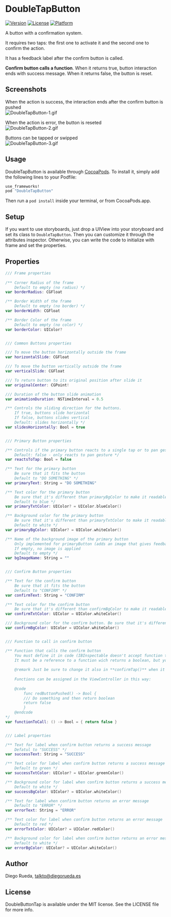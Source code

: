 # DoubleTapButton

[![Version](https://img.shields.io/cocoapods/v/DoubleTapButton.svg?style=flat)](http://cocoapods.org/pods/DoubleTapButton)
[![License](https://img.shields.io/cocoapods/l/DoubleTapButton.svg?style=flat)](http://cocoapods.org/pods/DoubleTapButton)
[![Platform](https://img.shields.io/cocoapods/p/DoubleTapButton.svg?style=flat)](http://cocoapods.org/pods/DoubleTapButton)

A button with a confirmation system.

It requires two taps: the first one to activate it and the second one to confirm the action.

It has a feedback label after the confirm button is called. 

**Confirm button calls a function**. When it returns true, button interaction ends with success message. When it returns false, the button is reset.

## Screenshots

When the action is success, the interaction ends after the confirm button is pushed <br />
![DoubleTapButton-1.gif](http://diegorueda.es/code/assets/images/iOSComponents/DoubleTapButton-1.gif)

When the action is error, the button is reseted <br />
![DoubleTapButton-2.gif](http://diegorueda.es/code/assets/images/iOSComponents/DoubleTapButton-2.gif)

Buttons can be tapped or swipped <br />
![DoubleTapButton-3.gif](http://diegorueda.es/code/assets/images/iOSComponents/DoubleTapButton-3.gif)

## Usage

DoubleTapButton is available through [CocoaPods](http://cocoapods.org). To install it, simply add the following lines to your Podfile:

```ruby
use_frameworks!
pod "DoubleTapButton"
```

Then run a `pod install` inside your terminal, or from CocoaPods.app.

## Setup

If you want to use storyboards, just drop a UIView into your storyboard and set its class to `DoubleTapButton`. Then you can customize it through the attributes inspector. 
Otherwise, you can write the code to initialize with frame and set the properties.

## Properties
```swift
/// Frame properties
    
/** Corner Radius of the frame
    Default to empty (no radius) */
var borderRadius: CGFloat 

/** Border Width of the frame
    Default to empty (no border) */
var borderWidth: CGFloat 

/** Border Color of the frame
    Default to empty (no color) */
var borderColor: UIColor?


/// Common Buttons properties

/// To move the button horizontally outside the frame
var horizontalSlide: CGFloat

/// To move the button vertically outside the frame
var verticalSlide: CGFloat

/// To return button to its original position after slide it
var originalCenter: CGPoint!

/// Duration of the button slide animation
var animationDuration: NSTimeInterval = 0.5

/** Controls the sliding direction for the buttons. 
    If true, buttons slide horizontal
    If false, buttons slides vertical 
    Default: slides horizontally */
var slidesHorizontally: Bool = true


/// Primary Button properties

/** Controls if the primary button reacts to a single tap or to pan gesture
    Default: false - only reacts to pan gesture */
var reactsToTap: Bool = false

/** Text for the primary button 
    Be sure that it fits the button 
    Default to "DO SOMETHING" */
var primaryText: String = "DO SOMETHING"

/** Text color for the primary button 
    Be sure that it's different than primaryBgColor to make it readable
    Default to blue */
var primaryTxtColor: UIColor? = UIColor.blueColor()

/** Background color for the primary button
    Be sure that it's different than primaryTxtColor to make it readable
    Default to white */
var primaryBgColor: UIColor? = UIColor.whiteColor()

/** Name of the background image of the primary button
    Only implemented for primaryButton (adds an image that gives feedback to user that is draggable)
    If empty, no image is applied
    Default to empty */
var bgImageName: String = ""


/// Confirm Button properties

/** Text for the confirm button
    Be sure that it fits the button
    Default to "CONFIRM" */
var confirmText: String = "CONFIRM"

/** Text color for the confirm button
    Be sure that it's different than confirmBgColor to make it readable */
var confirmTxtColor: UIColor = UIColor.whiteColor()

/// Background color for the confirm button. Be sure that it's different than confirmTxtColor to make it readable
var confirmBgColor: UIColor = UIColor.whiteColor()


/// Function to call in confirm button

/** Function that calls the confirm button
    You must define it in code (IBInspectable doesn't accept function type)
    It must be a reference to a function wich returns a boolean, but you can change the implementation
    
    @remark Just be sure to change it also in **confirmTap()** when it is used. Default to (() -> true)
    
    Functions can be assigned in the ViewController in this way:
    
    @code
        func redButtonPushed() -> Bool {
        /// Do something and then return boolean
        return false
        }
    @endcode
*/
var functionToCall: () -> Bool = { return false }


/// Label properties

/** Text for label when confirm button returns a success message
    Defatul to "SUCCESS" */
var successText: String = "SUCCESS"

/** Text color for label when confirm button returns a success message
    Default to green */
var successTxtColor: UIColor? = UIColor.greenColor()

/** Background color for label when confirm button returns a success message
    Default to white */
var successBgColor: UIColor? = UIColor.whiteColor()

/** Text for label when confirm button returns an error message
    Default to "ERROR" */
var errorText: String = "ERROR"

/** Text color for label when confirm button returns an error message
    Default to red */
var errorTxtColor: UIColor? = UIColor.redColor()

/** Background color for label when confirm button returns an error message
    Default to white */
var errorBgColor: UIColor? = UIColor.whiteColor()
```

## Author
Diego Rueda, talkto@diegorueda.es

## License
DoubleButtonTap is available under the MIT license. See the LICENSE file for more info.
